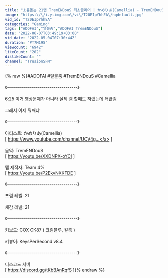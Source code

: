 ```yaml
---
title: "소름돋는 21렙 TremENDouS 최초클리어 | かめりあ(Camellia) - TremENDouS | By Team 4%"
image: "https:\/\/i.ytimg.com\/vi\/T20EIpYhhEA\/hqdefault.jpg"
vid_id: "T20EIpYhhEA"
categories: "Gaming"
tags: ["ADOFAI","얼불춤","ADOFAI TremENDouS"]
date: "2022-06-07T03:49:19+03:00"
vid_date: "2022-05-04T07:30:44Z"
duration: "PT7M19S"
viewcount: "6942"
likeCount: "202"
dislikeCount: ""
channel: "TrusionSFM"
---
```

{% raw %}#ADOFAI #얼불춤 #TremENDouS #Camellia<br /><br />《-----------------------------------》<br /><br />6:25 이거 영상문제가 아니라 실제 겜 할때도 저랬는데 왜끊김<br /><br />그래서 이제 뭐깨냐<br /><br />《-----------------------------------》<br /><br />아티스트:  かめりあ(Camellia)<br />[ <a rel="nofollow" target="blank" href="https://www.youtube.com/channel/UCV4g...">https://www.youtube.com/channel/UCV4g...</a> ]<br /><br />음악: TremENDouS<br />[ <a rel="nofollow" target="blank" href="https://youtu.be/XXDNPX-oYCI">https://youtu.be/XXDNPX-oYCI</a> ]<br /><br />맵 제작자: Team 4%<br />[ <a rel="nofollow" target="blank" href="https://youtu.be/P2EkvNXKFDE">https://youtu.be/P2EkvNXKFDE</a> ]<br /><br />《-----------------------------------》<br /><br />포럼 레벨: 21<br /><br />체감 레벨: 21<br /><br />《-----------------------------------》<br /><br />키보드: COX CK87 ( 크림블루, 갈축 )<br /><br />키뷰어: KeysPerSecond v8.4<br /><br />《-----------------------------------》<br /><br />디스코드 서버<br />[ <a rel="nofollow" target="blank" href="https://discord.gg/tKbBAnRqfS">https://discord.gg/tKbBAnRqfS</a> ]{% endraw %}
